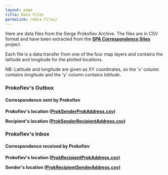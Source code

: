 ```yaml
---
layout: page
title: Data Files
permalink: /data-files/
---
```


Here are data files from the Serge Prokofiev Archive.
The files are in CSV format and have been extracted from the __[SPA Correspondence Sites](http://arcg.is/vOTC8)__ project.

Each file is a data transfer from one of the four map layers and contains the latitude and longitude for the plotted locations.

NB: Latitude and longitude are given as XY coordinates, so the 'x' column contains _longitude_ and the 'y' column contains _latitude_.

### Prokofiev's Outbox
#### Correspondence sent by Prokofiev

__Prokofiev's location ([ProkSenderProkAddress.csv](../textfiles/csv/ProkSenderProkAddress.csv))__

__Recipient's location ([ProkSenderRecipientAddress.csv](../textfiles/csv/ProkSenderRecipientAddress.csv))__

### Prokofiev's Inbox
#### Correspondence received by Prokofiev

__Prokofiev's location ([ProkRecipientProkAddress.csv](../textfiles/csv/ProkRecipientProkAddress.csv))__

__Sender's location ([ProkRecipientSenderAddress.csv](../textfiles/csv/ProkRecipientSenderAddress.csv))__
